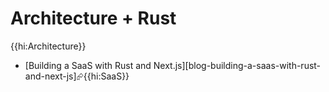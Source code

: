 # Architecture + Rust

{{hi:Architecture}}

- [Building a SaaS with Rust and Next.js][blog-building-a-saas-with-rust-and-next-js]⮳{{hi:SaaS}}
